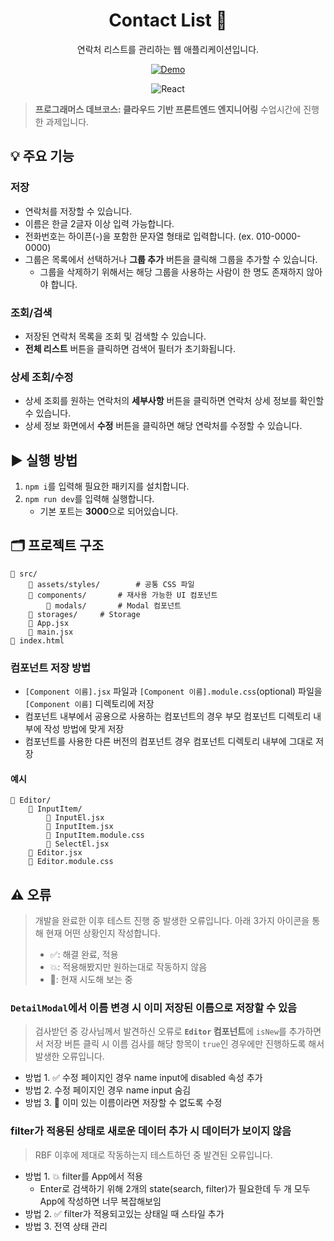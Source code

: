 <div align="center">

# Contact List 📖

연락처 리스트를 관리하는 웹 애플리케이션입니다.

[![Demo](https://img.shields.io/badge/Demo-ffffff?style=flat-square&color=21201f)](https://ppyom.github.io/contact-list/)

![React](https://img.shields.io/badge/React-ffffff?style=flat-square&logo=react&logoColor=ffffff&labelColor=61dafb&color=61dafb)

</div>

> **프로그래머스 데브코스: 클라우드 기반 프론트엔드 엔지니어링** 수업시간에 진행한 과제입니다.

## 💡 주요 기능

### 저장

- 연락처를 저장할 수 있습니다.
- 이름은 한글 2글자 이상 입력 가능합니다.
- 전화번호는 하이픈(-)을 포함한 문자열 형태로 입력합니다. (ex. 010-0000-0000)
- 그룹은 목록에서 선택하거나 **그룹 추가** 버튼을 클릭해 그룹을 추가할 수 있습니다.
  - 그룹을 삭제하기 위해서는 해당 그룹을 사용하는 사람이 한 명도 존재하지 않아야 합니다.

### 조회/검색

- 저장된 연락처 목록을 조회 및 검색할 수 있습니다.
- **전체 리스트** 버튼을 클릭하면 검색어 필터가 초기화됩니다.

### 상세 조회/수정

- 상세 조회를 원하는 연락처의 **세부사항** 버튼을 클릭하면 연락처 상세 정보를 확인할 수 있습니다.
- 상세 정보 화면에서 **수정** 버튼을 클릭하면 해당 연락처를 수정할 수 있습니다.

## ▶️ 실행 방법

1. `npm i`를 입력해 필요한 패키지를 설치합니다.
2. `npm run dev`를 입력해 실행합니다.
   - 기본 포트는 **3000**으로 되어있습니다.

## 🗂️ 프로젝트 구조

```
📁 src/
    📁 assets/styles/		# 공통 CSS 파일
    📁 components/		# 재사용 가능한 UI 컴포넌트
        📁 modals/		# Modal 컴포넌트
    📁 storages/		# Storage
    📜 App.jsx
    📜 main.jsx
📜 index.html
```

### 컴포넌트 저장 방법

- `[Component 이름].jsx` 파일과 `[Component 이름].module.css`(optional) 파일을 `[Component 이름]` 디렉토리에 저장
- 컴포넌트 내부에서 공용으로 사용하는 컴포넌트의 경우 부모 컴포넌트 디렉토리 내부에 작성 방법에 맞게 저장
- 컴포넌트를 사용한 다른 버전의 컴포넌트 경우 컴포넌트 디렉토리 내부에 그대로 저장

#### 예시

```
📁 Editor/
    📁 InputItem/
        📜 InputEl.jsx
        📜 InputItem.jsx
        📜 InputItem.module.css
        📜 SelectEl.jsx
    📜 Editor.jsx
    📜 Editor.module.css
```

## ⚠️ 오류

> 개발을 완료한 이후 테스트 진행 중 발생한 오류입니다.
> 아래 3가지 아이콘을 통해 현재 어떤 상황인지 작성합니다.
>
> - ✅: 해결 완료, 적용
> - 💥: 적용해봤지만 원하는대로 작동하지 않음
> - 👀: 현재 시도해 보는 중

### `DetailModal`에서 이름 변경 시 이미 저장된 이름으로 저장할 수 있음

> 검사받던 중 강사님께서 발견하신 오류로 **`Editor` 컴포넌트**에 `isNew`를 추가하면서 저장 버튼 클릭 시 이름 검사를 해당 항목이 `true`인 경우에만 진행하도록 해서 발생한 오류입니다.

- 방법 1. ✅ 수정 페이지인 경우 name input에 disabled 속성 추가
- 방법 2. 수정 페이지인 경우 name input 숨김
- 방법 3. 👀 이미 있는 이름이라면 저장할 수 없도록 수정

### filter가 적용된 상태로 새로운 데이터 추가 시 데이터가 보이지 않음

> RBF 이후에 제대로 작동하는지 테스트하던 중 발견된 오류입니다.

- 방법 1. 💥 filter를 App에서 적용
  - Enter로 검색하기 위해 2개의 state(search, filter)가 필요한데 두 개 모두 App에 작성하면 너무 복잡해보임
- 방법 2. ✅ filter가 적용되고있는 상태일 때 스타일 추가
- 방법 3. 전역 상태 관리
